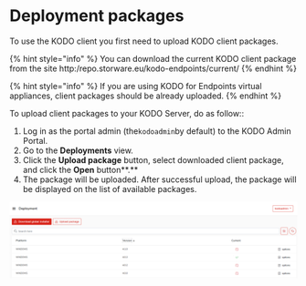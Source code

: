 # Deployment packages

To use the KODO client you first need to upload KODO client packages.

{% hint style="info" %}
You can download the current KODO client package from the site http:/repo.storware.eu/kodo-endpoints/current/
{% endhint %}

{% hint style="info" %}
If you are using KODO for Endpoints virtual appliances, client packages should be already uploaded.
{% endhint %}

To upload client packages to your KODO Server,  do as follow::

1. Log in as the portal admin \(the`kodoadmin`by default\) to the KODO Admin Portal.
2. Go to the **Deployments** view.
3. Click the **Upload package** button, select downloaded client package, and click the **Open** button**.**
4. The package will be uploaded.  After successful upload, the package will be displayed on the list of available packages.

![](../../.gitbook/assets/image%20%2898%29.png)



